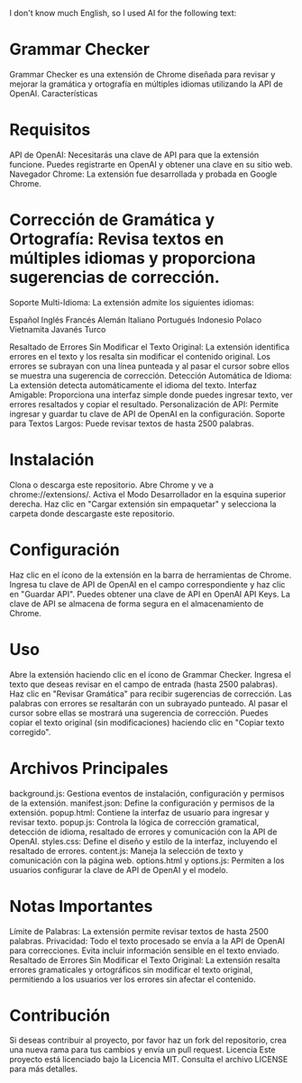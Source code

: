 I don't know much English, so I used AI for the following text:

# Grammar Checker
Grammar Checker es una extensión de Chrome diseñada para revisar y mejorar la gramática y ortografía en múltiples idiomas utilizando la API de OpenAI.
Características

# Requisitos

API de OpenAI: Necesitarás una clave de API para que la extensión funcione. Puedes registrarte en OpenAI y obtener una clave en su sitio web.
Navegador Chrome: La extensión fue desarrollada y probada en Google Chrome.

# Corrección de Gramática y Ortografía: Revisa textos en múltiples idiomas y proporciona sugerencias de corrección.
Soporte Multi-Idioma: La extensión admite los siguientes idiomas:

Español
Inglés
Francés
Alemán
Italiano
Portugués
Indonesio
Polaco
Vietnamita
Javanés
Turco


Resaltado de Errores Sin Modificar el Texto Original: La extensión identifica errores en el texto y los resalta sin modificar el contenido original. Los errores se subrayan con una línea punteada y al pasar el cursor sobre ellos se muestra una sugerencia de corrección.
Detección Automática de Idioma: La extensión detecta automáticamente el idioma del texto.
Interfaz Amigable: Proporciona una interfaz simple donde puedes ingresar texto, ver errores resaltados y copiar el resultado.
Personalización de API: Permite ingresar y guardar tu clave de API de OpenAI en la configuración.
Soporte para Textos Largos: Puede revisar textos de hasta 2500 palabras.

# Instalación

Clona o descarga este repositorio.
Abre Chrome y ve a chrome://extensions/.
Activa el Modo Desarrollador en la esquina superior derecha.
Haz clic en "Cargar extensión sin empaquetar" y selecciona la carpeta donde descargaste este repositorio.

# Configuración

Haz clic en el ícono de la extensión en la barra de herramientas de Chrome.
Ingresa tu clave de API de OpenAI en el campo correspondiente y haz clic en "Guardar API".
Puedes obtener una clave de API en OpenAI API Keys.
La clave de API se almacena de forma segura en el almacenamiento de Chrome.

# Uso

Abre la extensión haciendo clic en el ícono de Grammar Checker.
Ingresa el texto que deseas revisar en el campo de entrada (hasta 2500 palabras).
Haz clic en "Revisar Gramática" para recibir sugerencias de corrección.
Las palabras con errores se resaltarán con un subrayado punteado. Al pasar el cursor sobre ellas se mostrará una sugerencia de corrección.
Puedes copiar el texto original (sin modificaciones) haciendo clic en "Copiar texto corregido".

# Archivos Principales

background.js: Gestiona eventos de instalación, configuración y permisos de la extensión.
manifest.json: Define la configuración y permisos de la extensión.
popup.html: Contiene la interfaz de usuario para ingresar y revisar texto.
popup.js: Controla la lógica de corrección gramatical, detección de idioma, resaltado de errores y comunicación con la API de OpenAI.
styles.css: Define el diseño y estilo de la interfaz, incluyendo el resaltado de errores.
content.js: Maneja la selección de texto y comunicación con la página web.
options.html y options.js: Permiten a los usuarios configurar la clave de API de OpenAI y el modelo.

# Notas Importantes

Límite de Palabras: La extensión permite revisar textos de hasta 2500 palabras.
Privacidad: Todo el texto procesado se envía a la API de OpenAI para correcciones. Evita incluir información sensible en el texto enviado.
Resaltado de Errores Sin Modificar el Texto Original: La extensión resalta errores gramaticales y ortográficos sin modificar el texto original, permitiendo a los usuarios ver los errores sin afectar el contenido.

# Contribución
Si deseas contribuir al proyecto, por favor haz un fork del repositorio, crea una nueva rama para tus cambios y envía un pull request.
Licencia
Este proyecto está licenciado bajo la Licencia MIT. Consulta el archivo LICENSE para más detalles.
